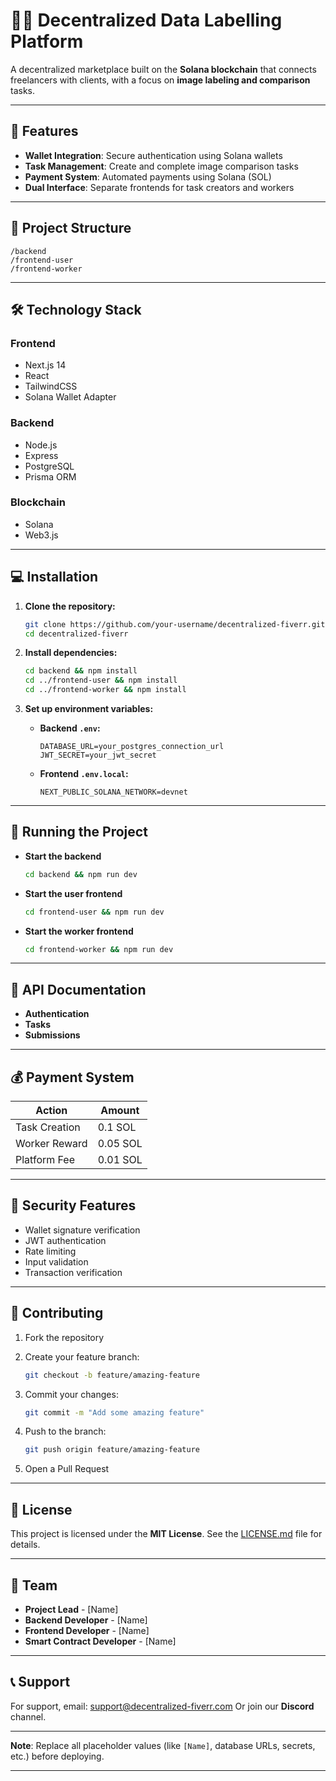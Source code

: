 
# 🧑‍💻 Decentralized Data Labelling  Platform

A decentralized marketplace built on the **Solana blockchain** that connects freelancers with clients, with a focus on **image labeling and comparison** tasks.

---

## 🚀 Features

* **Wallet Integration**: Secure authentication using Solana wallets
* **Task Management**: Create and complete image comparison tasks
* **Payment System**: Automated payments using Solana (SOL)
* **Dual Interface**: Separate frontends for task creators and workers

---

## 📁 Project Structure

```
/backend
/frontend-user
/frontend-worker
```

---

## 🛠 Technology Stack

### Frontend

* Next.js 14
* React
* TailwindCSS
* Solana Wallet Adapter

### Backend

* Node.js
* Express
* PostgreSQL
* Prisma ORM

### Blockchain

* Solana
* Web3.js

---

## 💻 Installation

1. **Clone the repository:**

   ```bash
   git clone https://github.com/your-username/decentralized-fiverr.git
   cd decentralized-fiverr
   ```

2. **Install dependencies:**

   ```bash
   cd backend && npm install
   cd ../frontend-user && npm install
   cd ../frontend-worker && npm install
   ```

3. **Set up environment variables:**

   * **Backend `.env`:**

     ```
     DATABASE_URL=your_postgres_connection_url
     JWT_SECRET=your_jwt_secret
     ```

   * **Frontend `.env.local`:**

     ```
     NEXT_PUBLIC_SOLANA_NETWORK=devnet
     ```

---

## 🚀 Running the Project

* **Start the backend**

  ```bash
  cd backend && npm run dev
  ```

* **Start the user frontend**

  ```bash
  cd frontend-user && npm run dev
  ```

* **Start the worker frontend**

  ```bash
  cd frontend-worker && npm run dev
  ```

---

## 📝 API Documentation

* **Authentication**
* **Tasks**
* **Submissions**

---

## 💰 Payment System

| Action        | Amount   |
| ------------- | -------- |
| Task Creation | 0.1 SOL  |
| Worker Reward | 0.05 SOL |
| Platform Fee  | 0.01 SOL |

---

## 🔐 Security Features

* Wallet signature verification
* JWT authentication
* Rate limiting
* Input validation
* Transaction verification

---

## 🤝 Contributing

1. Fork the repository
2. Create your feature branch:

   ```bash
   git checkout -b feature/amazing-feature
   ```
3. Commit your changes:

   ```bash
   git commit -m "Add some amazing feature"
   ```
4. Push to the branch:

   ```bash
   git push origin feature/amazing-feature
   ```
5. Open a Pull Request

---

## 📄 License

This project is licensed under the **MIT License**. See the [LICENSE.md](LICENSE.md) file for details.

---

## 👥 Team

* **Project Lead** - \[Name]
* **Backend Developer** - \[Name]
* **Frontend Developer** - \[Name]
* **Smart Contract Developer** - \[Name]

---

## 📞 Support

For support, email: [support@decentralized-fiverr.com](mailto:support@decentralized-fiverr.com)
Or join our **Discord** channel.

---

**Note**: Replace all placeholder values (like `[Name]`, database URLs, secrets, etc.) before deploying.

---

